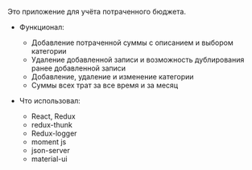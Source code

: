 Это приложение для учёта потраченного бюджета.
  - Функционал:
      - Добавление потраченной суммы с описанием и выбором категории
      - Удаление добавленной записи и возможность дублирования ранее добавленной записи
      - Добавление, удаление и изменение категории
      - Суммы всех трат за все время и за месяц
  
  - Что использовал:
      - React, Redux
      - redux-thunk
      - Redux-logger
      - moment js
      - json-server
      - material-ui

